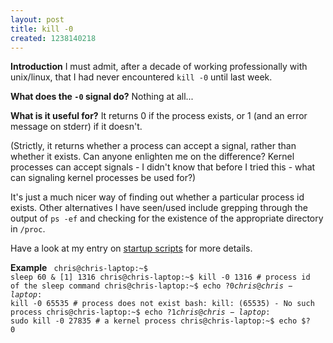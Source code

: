 ```yaml
--- 
layout: post
title: kill -0
created: 1238140218
---
```

<strong>Introduction</strong>
I must admit, after a decade of working professionally with unix/linux, that I had never encountered <code type='bash'>kill -0</code> until last week.

<strong>What does the <code>-0</code> signal do?</strong>
Nothing at all...

<strong>What is it useful for?</strong>
It returns 0 if the process exists, or 1 (and an error message on stderr) if it doesn't.  

(Strictly, it returns whether a process can accept a signal, rather than whether it exists.  Can anyone enlighten me on the difference?  Kernel processes can accept signals - I didn't know that before I tried this - what can signaling kernel processes be used for?)

It's just a much nicer way of finding out whether a particular process id exists.  Other alternatives I have seen/used include grepping through the output of <code>ps -ef</code> and checking for the existence of the appropriate directory in <code>/proc</code>. 

Have a look at my entry on <a href='http://www.finalcog.com/startup-script-pid-init.d'>startup scripts</a> for more details.

<strong>Example</strong>
<code type='bash'>
chris@chris-laptop:~$ sleep 60 &
[1] 1316
chris@chris-laptop:~$ kill -0 1316 # process id of the sleep command
chris@chris-laptop:~$ echo $?
0
chris@chris-laptop:~$ kill -0 65535 # process does not exist
bash: kill: (65535) - No such process
chris@chris-laptop:~$ echo $?
1
chris@chris-laptop:~$ sudo kill -0 27835 # a kernel process
chris@chris-laptop:~$ echo $?
0


</code>

